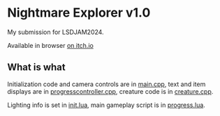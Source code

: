 # Nightmare Explorer v1.0

My submission for LSDJAM2024.

Available in browser [on itch.io](https://racenis.itch.io/nightmare-explorer-v10)
 
## What is what

Initialization code and camera controls are in [main.cpp](src/main.cpp), text
and item displays are in [progresscontroller.cpp](src/progresscontroller.cpp),
creature code is in [creature.cpp](src/creature.cpp).

Lighting info is set in [init.lua](scripts/init.lua), main gameplay script is in
[progress.lua](scripts/progress.lua).